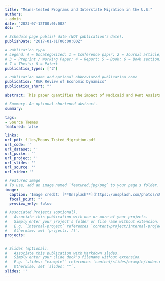 ```yaml
---
title: "Means-tested Programs and Interstate Migration in the U.S."
authors:
- admin
date: "2023-07-12T00:00:00Z"
doi: ""

# Schedule page publish date (NOT publication's date).
publishDate: "2017-01-01T00:00:00Z"

# Publication type.
# Legend: 0 = Uncategorized; 1 = Conference paper; 2 = Journal article;
# 3 = Preprint / Working Paper; 4 = Report; 5 = Book; 6 = Book section;
# 7 = Thesis; 8 = Patent
publication_types: ["2"]

# Publication name and optional abbreviated publication name.
publication: "R&R Review of Economic Dynamics"
publication_short: ""

abstract: This paper quantifies the impact of Medicaid and Rent Assistance on the interstate mobility of their beneficiaries using a structural model with heterogeneous workers and locations. Simulations from the model show that beneficiaries' mobility decreases by 2.92\%, with the greatest reduction at the bottom of the income distribution. Nearly 75\% of the negative effect stems from the lack of federal coordination in the programs' administrations, i.e., the possibility that a moving beneficiary loses transfers despite being eligible for them. Reducing this probability to zero would generate welfare gains of nearly 3\%  (\$22,033) of lifetime consumption for recipients reacting to the reform.

# Summary. An optional shortened abstract.
summary: 

tags:
- Source Themes
featured: false

links:
url_pdf: files/Means_Tested_Migration.pdf
url_code: ''
url_dataset: ''
url_poster: ''
url_project: ''
url_slides: ''
url_source: ''
url_video: ''

# Featured image
# To use, add an image named `featured.jpg/png` to your page's folder. 
image:
  caption: 'Image credit: [**Unsplash**](https://unsplash.com/photos/s9CC2SKySJM)'
  focal_point: ""
  preview_only: false

# Associated Projects (optional).
#   Associate this publication with one or more of your projects.
#   Simply enter your project's folder or file name without extension.
#   E.g. `internal-project` references `content/project/internal-project/index.md`.
#   Otherwise, set `projects: []`.
projects:


# Slides (optional).
#   Associate this publication with Markdown slides.
#   Simply enter your slide deck's filename without extension.
#   E.g. `slides: "example"` references `content/slides/example/index.md`.
#   Otherwise, set `slides: ""`.
slides: ''
---
```

